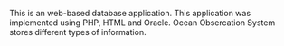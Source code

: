This is an web-based database application. This application was implemented using PHP, HTML and Oracle. Ocean Obsercation System stores
different types of information.

